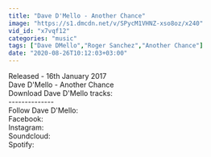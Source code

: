 ```yaml
---
title: "Dave D'Mello - Another Chance"
image: "https://s1.dmcdn.net/v/SPycM1VHNZ-xso8oz/x240"
vid_id: "x7vqf12"
categories: "music"
tags: ["Dave DMello","Roger Sanchez","Another Chance"]
date: "2020-08-26T10:12:03+03:00"
---
```

Released - 16th January 2017   <br>Dave D'Mello - Another Chance   <br>Download Dave D'Mello tracks:    <br>--------------   <br>Follow Dave D'Mello:   <br>Facebook:    <br>Instagram:    <br>Soundcloud:    <br>Spotify: 

